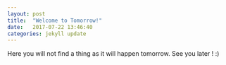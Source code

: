 ```yaml
---
layout: post
title:  "Welcome to Tomorrow!"
date:   2017-07-22 13:46:40
categories: jekyll update
---
```


Here you will not find a thing as it will happen tomorrow.
See you later ! :)

[jekyll]:      http://jekyllrb.com
[jekyll-gh]:   https://github.com/jekyll/jekyll
[jekyll-help]: https://github.com/jekyll/jekyll-help
